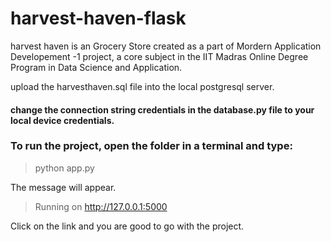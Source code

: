 # harvest-haven-flask
harvest haven is an Grocery Store created as a part of Mordern Application Developement -1 project, a core subject in the IIT Madras Online Degree Program in Data Science and Application. 

upload the harvesthaven.sql file into the local postgresql server. 

#### change the connection string credentials in the database.py file to your local device credentials. 

### To run the project, open the folder in a terminal and type: 
> python app.py

The message will appear. 

> Running on http://127.0.0.1:5000

Click on the link and you are good to go with the project. 

